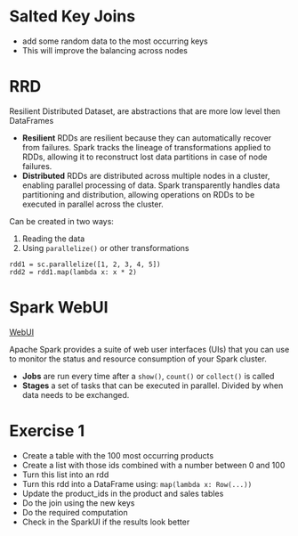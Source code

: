 # Salted Key Joins

- add some random data to the most occurring keys
- This will improve the balancing across nodes

# RRD

Resilient Distributed Dataset, are abstractions that are more low level then DataFrames

- **Resilient** RDDs are resilient because they can automatically recover from failures. Spark tracks the lineage of transformations applied to RDDs, allowing it to reconstruct lost data partitions in case of node failures.
- **Distributed** RDDs are distributed across multiple nodes in a cluster, enabling parallel processing of data. Spark transparently handles data partitioning and distribution, allowing operations on RDDs to be executed in parallel across the cluster.

Can be created in two ways:

1. Reading the data
1. Using `parallelize()` or other transformations

```
rdd1 = sc.parallelize([1, 2, 3, 4, 5])
rdd2 = rdd1.map(lambda x: x * 2)
```

# Spark WebUI

[WebUI](https://spark.apache.org/docs/latest/web-ui.html)

Apache Spark provides a suite of web user interfaces (UIs) that you can use to monitor the status and resource consumption of your Spark cluster.

- **Jobs** are run every time after a `show()`, `count()` or `collect()` is called
- **Stages** a set of tasks that can be executed in parallel. Divided by when data needs to be exchanged.


# Exercise 1

- Create a table with the 100 most occurring products
- Create a list with those ids combined with a number between 0 and 100
- Turn this list into an rdd
- Turn this rdd into a DataFrame using: `map(lambda x: Row(...))`
- Update the product_ids in the product and sales tables
- Do the join using the new keys
- Do the required computation
- Check in the SparkUI if the results look better

